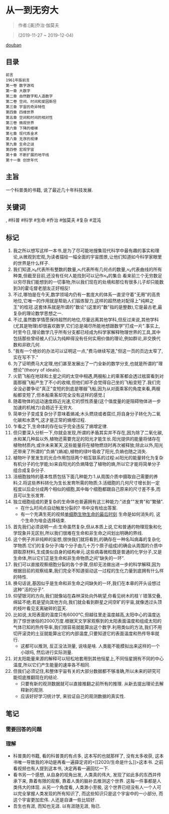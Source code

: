 # 从一到无穷大

> 作者:[美]乔治·伽莫夫

> (2019-11-27 ~ 2019-12-04)

[douban](https://book.douban.com/subject/34782541/)

## 目录
```
前言
1961年版前言
第一卷 数字游戏
第一章 大数字
第二章 自然数字和人造数字
第二卷 空间、时间和爱因斯坦
第三章 宇宙的奇异特性
第四章 四维世界
第五章 空间和时间的相对性
第三卷 微观世界
第六章 下降的楼梯
第七章 现代炼金术
第八章 无序的规律
第九章 生命之谜
第四卷 宏观宇宙
第十章 不断扩展的地平线
第十一章 创世年代
```

## 主旨
一个科普类的书籍, 说了最近几十年科技发展.

## 关键词
, #科普 #科学 #生命 #乔治 #伽莫夫 #复杂 #混沌


## 标记
1. 我之所以想写这样一本书,是为了尽可能地搜集现代科学中最有趣的事实和理论,从微观到宏观,为读者描绘一幅全面的宇宙图景,让他们知道如今科学家眼里的世界是什么样子.
2. 我们知道,ℵ₀代表所有整数的数量,ℵ₁代表所有几何点的数量,ℵ₂代表曲线的所有种类,但截至目前,还没有任何人能找到可以记作ℵ₃的集合.看来前三个无穷数足以穷尽我们能想到的一切事物,所以我们现在的处境和那位有很多儿子却只能数到3的霍屯督老朋友正好相反!
3. 不过,哪怕是在今天,数学领域内仍有一套庞大的体系一直坚守着"无用"的高贵地位,它唯一的作用就是帮助人们锻炼智力,这样的超然绝对配得上"纯粹之王"的桂冠.这套体系就是所谓的"数论"(这里的"数"指的是整数),它是最古老,最复杂的理论数学思想之一.
4. 不过,虽然数学情愿保持超然的地位,尽量远离其他学科,但反过来说,其他学科(尤其是物理)却很喜欢数学,它们总是竭尽所能地想跟数学"打成一片".事实上,时至今日,理论数学几乎所有分支都已经成为科学家解释物理世界的工具,其中包括那些曾经被人们认为纯粹得没有任何实用价值的理论,例如群论,非交换代数和非欧几何.
5. "我有一个绝妙的办法可以证明这一点,"费马继续写道,"但这一页的页边太窄了,实在写不下."
6. 为了证明费马大定理,他们甚至发展出了一门全新的数学分支,也就是所谓的"理想论"(theory of ideals).
7. 火箭飞船在地球和土星之间的太空中相遇,两艘船上的乘客都会透过舷窗看到对面那艘飞船产生了不小的收缩,但他们却不会觉得自己坐的飞船变短了.我们完全没必要争论"真正"变短的到底是哪艘飞船,因为从对面乘客的角度来看,两艘船都变短了,但本船乘客却完全没有这样的感觉.[
8. 随着物体的运动速度趋近光速,它的惯性质量(这个值度量的是阻碍物体进一步加速的机械力)会趋近于无穷大.
9. 简单分子变成复杂分子意味着熵减;木头燃烧或者腐烂,将自身分子转化为二氧化碳和水蒸气,这才是正常的熵增过程.
10. 乍看之下,生命体的存在似乎完全违反了熵增定律.
11. 但只要深入分析一下,你就会发现,所谓的矛盾其实并不存在,因为除了二氧化碳,水和某几种盐以外,植物还需要充足的阳光才能生长.阳光提供的能量将储存在植物材质内,或许未来某天,这些能量将在植物燃烧时再次被释放;除此以外,阳光还带来了所谓的"负熵"(熵减),植物的绿叶吸收了阳光,负熵也随之消失.
12. 植物叶子里发生的光合作用包括两个相互联系的过程:a)阳光的能量转化为复杂有机分子的化学能;b)来自阳光的负熵降低了植物的熵,所以它才能将简单分子组合成复杂分子.
13. 活细胞独特的基本性质包括下面几种能力:1.从周围介质中摄取自己需要的养料;2.将这些养料转化为生长发育所需的物质;3.活细胞的几何尺寸增长到一定程度以后会分成两个相似的细胞,其中每个细胞都跟自己原来的尺寸差不多,而且可以生长发育.
14. 独立细胞组成的更复杂的生命体也普遍拥有这三种能力:"进食""发育"和"繁殖".
    * 在什么时间点自动触发分裂的? 书中没有给出答案.
    * 有一个充满生死的视频[单细胞生物生命的最后时刻](https://youtu.be/N6LE9Yf-wJg) 生命是如何消失的, 这个生命为啥会选择结束.
15. 首先我们必须说明一点:生命虽然复杂,但从本质上说,它和普通的物理现象和化学现象并无区别,所以我们很难在生命和非生命之间划出明确的界线.
16. 这个例子并非纯粹的妄想,很快我们就将看到,的确存在一种名叫病毒的复杂化学物质.它们的复杂分子(每个分子由几十万个原子组成)的确会从周围的介质中撷取原材料,生成类似自身的结构单元.这些病毒微粒既是普通的化学分子,又是生命体,所以它们正是生命和非生命物质之间"缺失的一环".
17. 我们可以直接观察细胞分裂的各个步骤,但却无法做出进一步的科学解释,因为根据目前的观察结果,我们完全不知道驱动这一过程的生化力量到底拥有什么样的特性.
18. 换句话说,基因似乎是生命和非生命之间缺失的一环,我们在本章的开头设想过这种"活的分子".
19. 仰望银河的方向,我们就像站在森林深处向外眺望,你看见树木的枝丫错落交叠,绵延不绝;若是望向其他方向,我们就会看到群星之间空旷的宇宙,就像透过头顶的枝叶看见支离破碎的蓝天.
21. 比如说,太阳表面的温度只有6000℃,但越往里走温度越高,太阳中心的温度达到了惊世骇俗的2000万度.根据天文学家观察到的太阳表面温度和组成太阳的气体已知的热传导率,我们很容易就能算出这个数字.利用类似的方法,我们不用切开滚烫的土豆就能算出它的内部温度,只要知道它的表面温度和热传导率就行.
    * 这都可以推测, 反正没法测量, 说啥是啥. 人类能不能模拟出来这样的一个小球吗, 然后进行实际测量.
22. 对太阳能量来源的解释可以轻松地套用到其他恒星上,不同恒星拥有不同的中心温度,所以它们产生能量的速率各不相同.
23. 但我们必须记住,和整体宇宙有关的大部分数据都不够准确,所以未来的研究可能彻底推翻现在的结论.
    * 只要有新的观测数据就可以直接推翻之前所有的推理. 从新去提出理论去解释新的观测.
    * 应该好好学习统计学, 来验证自己的观测数据的真实性.

## 笔记
### 需要回答的问题

### 理解
* 科普类的书籍, 看的科普类的有点多, 这本写的也就那样了, 没有太多收获, 这本书唯一导致我的冲动是再看一遍薛定谔的<[[2020/生命是什么]]>这本书. 之前看视频也有人提到这本书, 决定再看一遍回忆一下.
* 看书另一个感想, 从自身的视角出发, 人类真的伟大, 发现了如此多的东西并传承下来, 靠着有限的观察, 靠着人类的脑补去推测这个世界. 这每一件事都是人类伟大的体现. 从另一个角度看, 人类渺小至极, 这个世界已经没有人一个人可以完全掌握人类发现的所有知识了, 而这些知识只是这个宇宙中的一小部分, 而这个宇宙更加宏伟. 人还是自谦一些比较好.
* 吾生也有涯, 而知也无涯. 以有涯随无涯, 殆已.
